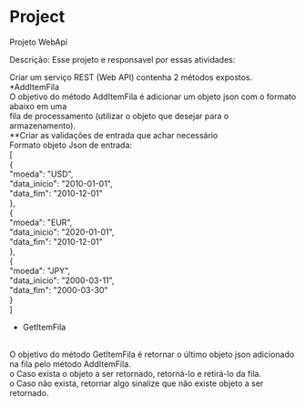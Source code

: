 # Project

Projeto WebApi

Descrição: Esse projeto e responsavel por essas atividades:

Criar um serviço REST (Web API) contenha 2 métodos expostos.
</br>
*AddItemFila
</br>
O objetivo do método AddItemFila é adicionar um objeto json com o formato abaixo em uma
</br>
fila de processamento (utilizar o objeto que desejar para o armazenamento).
</br>
**Criar as validações de entrada que achar necessário
</br>
Formato objeto Json de entrada:
</br>
[
</br>
 {
 </br>
 "moeda": "USD",
 </br>
 "data_inicio": "2010-01-01",
 </br>
 "data_fim": "2010-12-01"
 </br>
 },
 </br>
 {
 </br>
 "moeda": "EUR",
 </br>
 "data_inicio": "2020-01-01",
 </br>
 "data_fim": "2010-12-01"
 </br>
 },
 </br>
 {
 </br>
 "moeda": "JPY",
 </br>
 "data_inicio": "2000-03-11",
 </br>
 "data_fim": "2000-03-30"
 </br>
 }
 </br>
]
</br>
* GetItemFila
</br>
O objetivo do método GetItemFila é retornar o último objeto json adicionado na fila pelo
método AddItemFila.
</br>
o Caso exista o objeto a ser retornado, retorná-lo e retirá-lo da fila.
</br>
o Caso não exista, retornar algo sinalize que não existe objeto a ser retornado.
